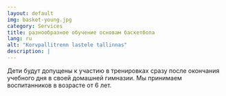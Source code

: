 ```yaml
---
layout: default
img: basket-young.jpg
category: Services
title: разнообразное обучение основам баскетбола
lang: ru
alt: "Korvpallitrenn lastele tallinnas"
description: |
---
```

Дети будут допущены к участию в тренировках сразу после окончания учебного дня в своей домашней гимназии. Мы принимаем воспитанников в возрасте от 6 лет.
